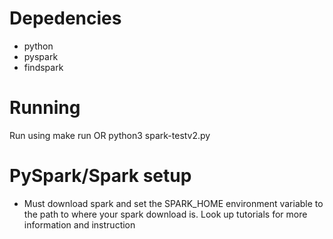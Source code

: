 # Depedencies

- python
- pyspark
- findspark

# Running

Run using make run OR python3 spark-testv2.py

# PySpark/Spark setup

- Must download spark and set the SPARK_HOME environment variable to the path to where your spark download is. Look up tutorials for more information and instruction
